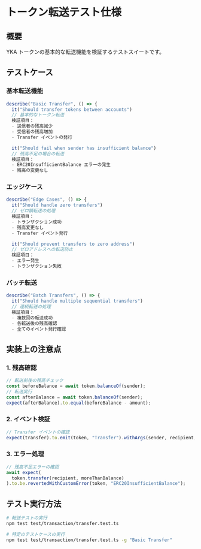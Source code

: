 # トークン転送テスト仕様

## 概要

YKA トークンの基本的な転送機能を検証するテストスイートです。

## テストケース

### 基本転送機能

```typescript
describe("Basic Transfer", () => {
  it("Should transfer tokens between accounts")
  // 基本的なトークン転送
  検証項目：
  - 送信者の残高減少
  - 受信者の残高増加
  - Transfer イベントの発行

  it("Should fail when sender has insufficient balance")
  // 残高不足の場合の転送
  検証項目：
  - ERC20InsufficientBalance エラーの発生
  - 残高の変更なし
```

### エッジケース

```typescript
describe("Edge Cases", () => {
  it("Should handle zero transfers")
  // ゼロ額転送の処理
  検証項目：
  - トランザクション成功
  - 残高変更なし
  - Transfer イベント発行

  it("Should prevent transfers to zero address")
  // ゼロアドレスへの転送防止
  検証項目：
  - エラー発生
  - トランザクション失敗
```

### バッチ転送

```typescript
describe("Batch Transfers", () => {
  it("Should handle multiple sequential transfers")
  // 連続転送の処理
  検証項目：
  - 複数回の転送成功
  - 各転送後の残高確認
  - 全てのイベント発行確認
```

## 実装上の注意点

### 1. 残高確認

```typescript
// 転送前後の残高チェック
const beforeBalance = await token.balanceOf(sender);
// 転送実行
const afterBalance = await token.balanceOf(sender);
expect(afterBalance).to.equal(beforeBalance - amount);
```

### 2. イベント検証

```typescript
// Transfer イベントの確認
expect(transfer).to.emit(token, "Transfer").withArgs(sender, recipient, amount);
```

### 3. エラー処理

```typescript
// 残高不足エラーの確認
await expect(
  token.transfer(recipient, moreThanBalance)
).to.be.revertedWithCustomError(token, "ERC20InsufficientBalance");
```

## テスト実行方法

```bash
# 転送テストの実行
npm test test/transaction/transfer.test.ts

# 特定のテストケースの実行
npm test test/transaction/transfer.test.ts -g "Basic Transfer"
```
